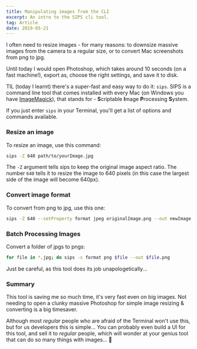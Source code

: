 ```yaml
---
title: Manipulating images from the CLI
excerpt: An intro to the SIPS cli tool.
tag: Article
date: 2019-05-21
---
```


I often need to resize images - for many reasons: to downsize massive images from the camera to a regular size, or to convert Mac screenshots from png to jpg.

Until today I would open Photoshop, which takes around 10 seconds (on a fast machine!), export as, choose the right settings, and save it to disk.

TIL (today I learnt) there's a super-fast and easy way to do it: `sips`. SIPS is a command line tool that comes installed with every Mac (on Windows you have [ImageMagick](https://imagemagick.org/index.php)), that stands for - **S**criptable **I**mage **P**rocessing **S**ystem.

If you just enter `sips` in your Terminal, you'll get a list of options and commands available.

### Resize an image

To resize an image, use this command:

```bash
sips -Z 640 path/to/yourImage.jpg
```

The `-Z` argument tells sips to keep the original image aspect ratio. The number `640` tells it to resize the image to 640 pixels (in this case the largest side of the image will become 640px).

### Convert image format

To convert from png to jpg, use this one:

```bash
sips -Z 640 --setProperty format jpeg originalImage.png --out newImage.jpg
```

### Batch Processing Images

Convert a folder of jpgs to pngs:

```bash
for file in *.jpg; do sips -s format png $file --out $file.png
```

Just be careful, as this tool does its job unapologetically...

### Summary

This tool is saving me so much time, it's very fast even on big images. Not needing to open a clunky massive Photoshop for simple image resizing & converting is a big timesaver.

Although most _regular_ people who are afraid of the Terminal won't use this, but for us developers this is simple... You can probably even build a UI for this tool, and sell it to _regular_ people, which will wonder at your genius tool that can do so many things with images... 🤣
